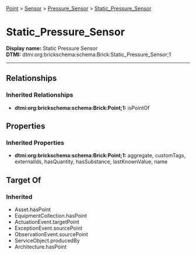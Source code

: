 [Point](../../../Point.md) > [Sensor](../../Sensor.md) > [Pressure_Sensor](../Pressure_Sensor.md) > [Static_Pressure_Sensor](.)
# Static_Pressure_Sensor

**Display name:** Static Pressure Sensor<br />
**DTMI:** dtmi:org:brickschema:schema:Brick:Static_Pressure_Sensor;1

---
## Relationships
### Inherited Relationships
* **dtmi:org:brickschema:schema:Brick:Point;1:** isPointOf
## Properties
### Inherited Properties
* **dtmi:org:brickschema:schema:Brick:Point;1:** aggregate, customTags, externalIds, hasQuantity, hasSubstance, lastKnownValue, name
## Target Of
### Inherited
* Asset.hasPoint
* EquipmentCollection.hasPoint
* ActuationEvent.targetPoint
* ExceptionEvent.sourcePoint
* ObservationEvent.sourcePoint
* ServiceObject.producedBy
* Architecture.hasPoint
